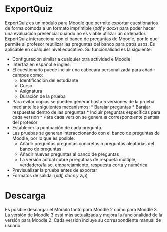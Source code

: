 # ExportQuiz
ExportQuiz es un módulo para Moodle que permite exportar cuestionarios de forma cómoda a un  formato imprimible (*pdf y docx*) para poder hacer una evaluación presencial cuando no es viable utilizar un ordenador. ExportQuiz interacciona con el banco de preguntas de Moodle, por lo que permite al profesor reutilizar las preguntas del banco para otros usos.  Es aplicable en cualquier nivel educativo. Su funcionalidad es la siguiente:

* Configuración similar a cualquier otra actividad e Moodle
* Interfaz en español e ingles.
* El cuestionario puede incluir una cabecara personalizada para añadir campos como:
     * Identificación del estudiante
     * Curso
     * Asignatura
     * Duración de la prueba
* Para evitar copias se pueden generar hasta 5 versiones de la prueba mediante los siguientes mecanismos:
           * Barajar preguntas
           * Barajar respuestas dentro de las preguntas
           * Incluir preguntas específicas para cada versión
           * Para cada versión se genera la correspondiente plantilla del profesor
* Establecer la puntuación de cada pregunta.
* Las pruebas se generan interaccionando con el banco de preguntas de Moodle, por lo que es posible:
     * Añádir preguntas preguntas concretas o preguntas aleatorias del banco de preguntas
     * Añadir nuevas preguntas al banco de preguntas
     * La versión actual cubre prregutnas de respueta múltiple, verdadero/falso, emparejamiento, respuesta corta y numérica
* Previsualizar la prueba antes de exportar
* Formatos de salida: (*pdf, docx y zip*)


# Descarga
Es posible descargar el Módulo tanto para Moodle 2 como para Moodle 3. La versión de Moodle 3 está más actualizada y mejora la funcionalidad de la versión para Moodle 2.
Cada versión incluye su correspondiente manual de usuario.

